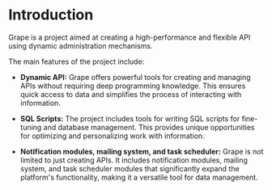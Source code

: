 # Introduction

Grape is a project aimed at creating a high-performance and flexible API using dynamic administration mechanisms.

The main features of the project include:

* **Dynamic API:** Grape offers powerful tools for creating and managing APIs without requiring deep programming knowledge. This ensures quick access to data and simplifies the process of interacting with information.

* **SQL Scripts:** The project includes tools for writing SQL scripts for fine-tuning and database management. This provides unique opportunities for optimizing and personalizing work with information.

* **Notification modules, mailing system, and task scheduler:** Grape is not limited to just creating APIs. It includes notification modules, mailing system, and task scheduler modules that significantly expand the platform's functionality, making it a versatile tool for data management.